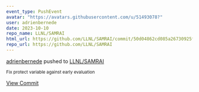 ```yaml
---
event_type: PushEvent
avatar: "https://avatars.githubusercontent.com/u/51493078?"
user: adrienbernede
date: 2023-10-10
repo_name: LLNL/SAMRAI
html_url: https://github.com/LLNL/SAMRAI/commit/50d04862cd085a26730925f42d7828366bc84858
repo_url: https://github.com/LLNL/SAMRAI
---
```


<a href='https://github.com/adrienbernede' target='_blank'>adrienbernede</a> pushed to <a href='https://github.com/LLNL/SAMRAI' target='_blank'>LLNL/SAMRAI</a>

<small>Fix protect variable against early evaluation</small>

<a href='https://github.com/LLNL/SAMRAI/commit/50d04862cd085a26730925f42d7828366bc84858' target='_blank'>View Commit</a>